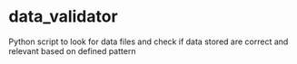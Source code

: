# data_validator
Python script to look for data files and check if data stored are correct and relevant based on defined pattern

